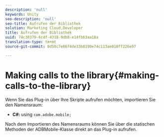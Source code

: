 ```yaml
---
description: 'null'
keywords: Unity
seo-description: 'null'
seo-title: Aufrufen der Bibliothek
solution: Marketing Cloud,Developer
title: Aufrufen der Bibliothek
uuid: 74c30379-6cdf-4318-9db8-e14fb63aa18a
translation-type: tm+mt
source-git-commit: 0d50c7e6674de33b8190e74c113ae010ff226e97

---
```



# Making calls to the library{#making-calls-to-the-library}

Wenn Sie das Plug-in über Ihre Skripte aufrufen möchten, importieren Sie den Namensraum:

* **C#:** using `com.adobe.mobile;`

Nach dem Importieren des Namensraums können Sie über die statischen Methoden der ADBMobile-Klasse direkt an das Plug-in aufrufen.
